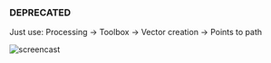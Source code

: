 ### DEPRECATED

Just use: Processing -> Toolbox -> Vector creation -> Points to path

![screencast]

[screencast]: https://user-images.githubusercontent.com/7475811/54883543-4b752d00-4e88-11e9-8a0d-607e76faa3ae.gif

